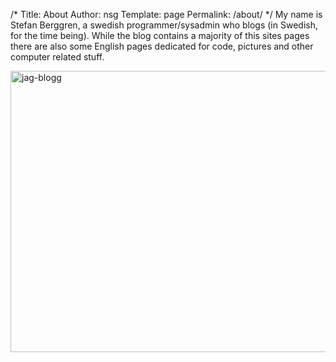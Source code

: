 /*
 Title: About
 Author: nsg
 Template: page
 Permalink: /about/
*/
My name is Stefan Berggren, a swedish programmer/sysadmin who blogs (in Swedish, for the time being). While the blog contains a majority of this sites pages there are also some English pages dedicated for code, pictures and other computer related stuff.

[<img src="http://nsg.cc/wp-content/uploads/2011/07/jag-blogg.png" alt="jag-blogg" width="600" height="450" class="aligncenter size-full wp-image-1279" />][1]

<small></small>

 [1]: http://nsg.cc/wp-content/uploads/2011/07/jag-blogg.png